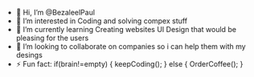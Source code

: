 - 👋 Hi, I’m @BezaleelPaul
- 👀 I’m interested in Coding and solving compex stuff
- 🌱 I’m currently learning Creating websites UI Design that would be pleasing for the users
- 💞️ I’m looking to collaborate on companies so i can help them with my desings
- ⚡ Fun fact: if(brain!=empty)
                 {
                  keepCoding();
                 }
                else {
                  OrderCoffee();
                 }
  
  

<!---
BezaleelPaul/BezaleelPaul is a ✨ special ✨ repository because its `README.md` (this file) appears on your GitHub profile.
You can click the Preview link to take a look at your changes.
--->
